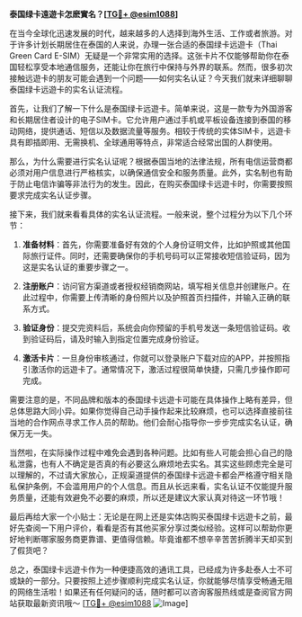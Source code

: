**泰国绿卡遠遊卡怎麽實名？[[TG💪+ @esim1088](https://t.me/s/esim1088)]**

在当今全球化迅速发展的时代，越来越多的人选择到海外生活、工作或者旅游。对于许多计划长期居住在泰国的人来说，办理一张合适的泰国绿卡远遊卡（Thai Green Card E-SIM）无疑是一个非常实用的选择。这张卡片不仅能够帮助你在泰国轻松享受本地通信服务，还能让你在旅行中保持与外界的联系。然而，很多初次接触远遊卡的朋友可能会遇到一个问题——如何实名认证？今天我们就来详细聊聊泰国绿卡远遊卡的实名认证流程。

首先，让我们了解一下什么是泰国绿卡远遊卡。简单来说，这是一款专为外国游客和长期居住者设计的电子SIM卡。它允许用户通过手机或平板设备连接到泰国的移动网络，提供通话、短信以及数据流量等服务。相较于传统的实体SIM卡，远遊卡具有即插即用、无需换机、全球通用等特点，非常适合经常出国的人群使用。

那么，为什么需要进行实名认证呢？根据泰国当地的法律法规，所有电信运营商都必须对用户信息进行严格核实，以确保通信安全和服务质量。此外，实名制也有助于防止电信诈骗等非法行为的发生。因此，在购买泰国绿卡远遊卡时，你需要按照要求完成实名认证步骤。

接下来，我们就来看看具体的实名认证流程。一般来说，整个过程分为以下几个环节：

1. **准备材料**：首先，你需要准备好有效的个人身份证明文件，比如护照或其他国际旅行证件。同时，还需要确保你的手机号码可以正常接收短信验证码，因为这是实名认证的重要步骤之一。

2. **注册账户**：访问官方渠道或者授权经销商网站，填写相关信息并创建账户。在此过程中，你需要上传清晰的身份照片以及护照首页扫描件，并输入正确的联系方式。

3. **验证身份**：提交完资料后，系统会向你预留的手机号发送一条短信验证码。收到验证码后，请及时输入到指定位置完成身份验证。

4. **激活卡片**：一旦身份审核通过，你就可以登录账户下载对应的APP，并按照指引激活你的远遊卡了。通常情况下，激活过程很简单快捷，只需几步操作即可完成。

需要注意的是，不同品牌和版本的泰国绿卡远遊卡可能在具体操作上略有差异，但总体思路大同小异。如果你觉得自己动手操作起来比较麻烦，也可以选择直接前往当地的合作网点寻求工作人员的帮助。他们会耐心指导你一步步完成实名认证，确保万无一失。

当然啦，在实际操作过程中难免会遇到各种问题。比如有些人可能会担心自己的隐私泄露，也有人不确定是否真的有必要这么麻烦地去实名。其实这些顾虑完全是可以理解的，不过请大家放心，正规渠道提供的泰国绿卡远遊卡都会严格遵守相关隐私保护条例，不会滥用用户的个人信息。而且从长远来看，实名认证不仅能提升服务质量，还能有效避免不必要的麻烦，所以还是建议大家认真对待这一环节哦！

最后再给大家一个小贴士：无论是在网上还是实体店购买泰国绿卡远遊卡之前，最好先查阅一下用户评价，看看是否有其他买家分享过类似经验。这样可以帮助你更好地判断哪家服务商更靠谱、更值得信赖。毕竟谁都不想辛辛苦苦折腾半天却买到了假货吧？

总之，泰国绿卡远遊卡作为一种便捷高效的通讯工具，已经成为许多赴泰人士不可或缺的一部分。只要按照上述步骤顺利完成实名认证，你就能够尽情享受畅通无阻的网络生活啦！如果还有任何疑问的话，随时都可以咨询客服热线或是查阅官方网站获取最新资讯哦～ [[TG💪+ @esim1088](https://t.me/s/esim1088) ![Image](https://i.postimg.cc/4NQfJmqS/Snipaste-2025-05-13-00-14-12.png)]